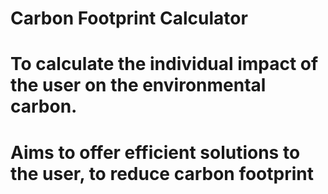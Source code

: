 # Carbon Footprint Calculator
# To calculate the individual impact of the user on the environmental carbon.
# Aims to offer efficient solutions to the user, to reduce carbon footprint
